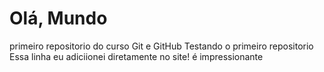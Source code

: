 # Olá, Mundo
 primeiro repositorio do curso Git e GitHub
 Testando o primeiro repositorio
Essa linha eu adiciionei diretamente no site! é impressionante
